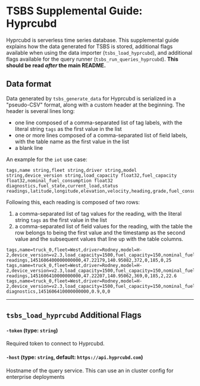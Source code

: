 # TSBS Supplemental Guide: Hyprcubd

Hyprcubd is serverless time series database. This supplemental guide explains how
the data generated for TSBS is stored, additional flags available when
using the data importer (`tsbs_load_hyprcubd`), and additional flags
available for the query runner (`tsbs_run_queries_hyprcubd`). **This
should be read *after* the main README.**

## Data format

Data generated by `tsbs_generate_data` for Hyprcubd is serialized in a
"pseudo-CSV" format, along with a custom header at the beginning. The
header is several lines long:
* one line composed of a comma-separated list of tag labels, with the literal string `tags` as the first value in the list
* one or more lines composed of a comma-separated list of field labels, with the table name as the first value in the list
* a blank line

An example for the `iot` use case:
```text
tags,name string,fleet string,driver string,model string,device_version string,load_capacity float32,fuel_capacity float32,nominal_fuel_consumption float32
diagnostics,fuel_state,current_load,status
readings,latitude,longitude,elevation,velocity,heading,grade,fuel_consumption

```

Following this, each reading is composed of two rows:
1. a comma-separated list of tag values for the reading, with the literal string `tags` as the first value in the list
1. a comma-separated list of field values for the reading, with the table the row belongs to being the first value and the timestamp as the second value and the subsequent values that line up with the table columns.  

```text
tags,name=truck_0,fleet=West,driver=Rodney,model=H-2,device_version=v2.3,load_capacity=1500,fuel_capacity=150,nominal_fuel_consumption=12
readings,1451606400000000000,47.22179,140.95082,372,0,185,0,25
tags,name=truck_0,fleet=West,driver=Rodney,model=H-2,device_version=v2.3,load_capacity=1500,fuel_capacity=150,nominal_fuel_consumption=12
readings,1451606410000000000,47.22207,140.95062,369,0,185,2,22.6
tags,name=truck_0,fleet=West,driver=Rodney,model=H-2,device_version=v2.3,load_capacity=1500,fuel_capacity=150,nominal_fuel_consumption=12
diagnostics,1451606410000000000,0.9,0,0
```


---

## `tsbs_load_hyprcubd` Additional Flags

#### `-token` (type: `string`)

Required token to connect to Hyprcubd.  

#### `-host` (type: `string`, default: `https://api.hyprcubd.com`)

Hostname of the query service. This can use an in cluster config for enterprise deployments
